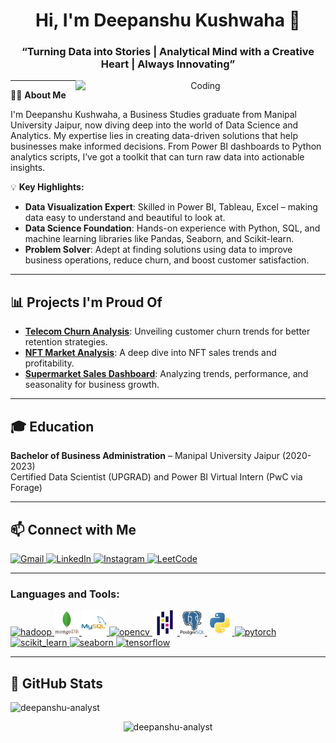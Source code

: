 <h1 align="center">Hi, I'm Deepanshu Kushwaha 👋</h1>
<h3 align="center">“Turning Data into Stories | Analytical Mind with a Creative Heart | Always Innovating”</h3>

<p align="center">
  <img align="right" alt="Coding" width="400" src="https://cdn.dribbble.com/users/1162077/screenshots/3848914/programmer.gif">
</p>


---

👨‍💻 **About Me**

I'm Deepanshu Kushwaha, a Business Studies graduate from Manipal University Jaipur, now diving deep into the world of Data Science and Analytics. My expertise lies in creating data-driven solutions that help businesses make informed decisions. From Power BI dashboards to Python analytics scripts, I’ve got a toolkit that can turn raw data into actionable insights.


💡 **Key Highlights:**
- **Data Visualization Expert**: Skilled in Power BI, Tableau, Excel – making data easy to understand and beautiful to look at.
- **Data Science Foundation**: Hands-on experience with Python, SQL, and machine learning libraries like Pandas, Seaborn, and Scikit-learn.
- **Problem Solver**: Adept at finding solutions using data to improve business operations, reduce churn, and boost customer satisfaction.

---

## 📊 Projects I'm Proud Of
- **[Telecom Churn Analysis](https://deepanshu-analyst.github.io/Telecom-Chrun-Analysis/)**: Unveiling customer churn trends for better retention strategies.
- **[NFT Market Analysis](https://deepanshu-analyst.github.io/NFT-Cryptopunk_Analysis/)**: A deep dive into NFT sales trends and profitability.
- **[Supermarket Sales Dashboard](https://deepanshu-analyst.github.io/power-BI-project/)**: Analyzing trends, performance, and seasonality for business growth.

---

## 🎓 Education
**Bachelor of Business Administration** – Manipal University Jaipur (2020-2023)  
Certified Data Scientist (UPGRAD) and Power BI Virtual Intern (PwC via Forage)

---

## 📫 Connect with Me

<p align="left">
  <a href="mailto:rachitkushwaha1090@gmail.com" target="_blank">
    <img src="https://static.vecteezy.com/system/resources/previews/020/964/377/original/gmail-mail-icon-for-web-design-free-png.png" alt="Gmail" height="40" width="40" />
  </a>
  <a href="https://www.linkedin.com/in/deepanshu-kushwaha/" target="_blank">
    <img src="https://raw.githubusercontent.com/rahuldkjain/github-profile-readme-generator/master/src/images/icons/Social/linked-in-alt.svg" alt="LinkedIn" height="40" width="40" />
  </a>
  <a href="https://instagram.com/rach_it_99" target="_blank">
    <img src="https://raw.githubusercontent.com/rahuldkjain/github-profile-readme-generator/master/src/images/icons/Social/instagram.svg" alt="Instagram" height="40" width="40" />
  </a>
  <a href="https://www.leetcode.com/rachit_99" target="_blank">
    <img src="https://raw.githubusercontent.com/rahuldkjain/github-profile-readme-generator/master/src/images/icons/Social/leet-code.svg" alt="LeetCode" height="40" width="40" />
  </a>
</p>

---

<h3 align="left">Languages and Tools:</h3>
<p align="left"> 
  <a href="https://hadoop.apache.org/" target="_blank" rel="noreferrer"> 
    <img src="https://www.vectorlogo.zone/logos/apache_hadoop/apache_hadoop-icon.svg" alt="hadoop" width="40" height="40"/> 
  </a> 
  <a href="https://www.mongodb.com/" target="_blank" rel="noreferrer"> 
    <img src="https://raw.githubusercontent.com/devicons/devicon/master/icons/mongodb/mongodb-original-wordmark.svg" alt="mongodb" width="40" height="40"/> 
  </a> 
  <a href="https://www.mysql.com/" target="_blank" rel="noreferrer"> 
    <img src="https://raw.githubusercontent.com/devicons/devicon/master/icons/mysql/mysql-original-wordmark.svg" alt="mysql" width="40" height="40"/> 
  </a> 
  <a href="https://opencv.org/" target="_blank" rel="noreferrer"> 
    <img src="https://www.vectorlogo.zone/logos/opencv/opencv-icon.svg" alt="opencv" width="40" height="40"/> 
  </a> 
  <a href="https://pandas.pydata.org/" target="_blank" rel="noreferrer"> 
    <img src="https://raw.githubusercontent.com/devicons/devicon/2ae2a900d2f041da66e950e4d48052658d850630/icons/pandas/pandas-original.svg" alt="pandas" width="40" height="40"/> 
  </a> 
  <a href="https://www.postgresql.org" target="_blank" rel="noreferrer"> 
    <img src="https://raw.githubusercontent.com/devicons/devicon/master/icons/postgresql/postgresql-original-wordmark.svg" alt="postgresql" width="40" height="40"/> 
  </a> 
  <a href="https://www.python.org" target="_blank" rel="noreferrer"> 
    <img src="https://raw.githubusercontent.com/devicons/devicon/master/icons/python/python-original.svg" alt="python" width="40" height="40"/> 
  </a> 
  <a href="https://pytorch.org/" target="_blank" rel="noreferrer"> 
    <img src="https://www.vectorlogo.zone/logos/pytorch/pytorch-icon.svg" alt="pytorch" width="40" height="40"/> 
  </a> 
  <a href="https://scikit-learn.org/" target="_blank" rel="noreferrer"> 
    <img src="https://upload.wikimedia.org/wikipedia/commons/0/05/Scikit_learn_logo_small.svg" alt="scikit_learn" width="40" height="40"/> 
  </a> 
  <a href="https://seaborn.pydata.org/" target="_blank" rel="noreferrer"> 
    <img src="https://seaborn.pydata.org/_images/logo-mark-lightbg.svg" alt="seaborn" width="40" height="40"/> 
  </a> 
  <a href="https://www.tensorflow.org" target="_blank" rel="noreferrer"> 
    <img src="https://www.vectorlogo.zone/logos/tensorflow/tensorflow-icon.svg" alt="tensorflow" width="40" height="40"/> 
  </a>
</p>

---

## 🌟 GitHub Stats
<p align="left">
  <img src="https://github-readme-stats.vercel.app/api/top-langs?username=deepanshu-analyst&show_icons=true&locale=en&layout=compact" alt="deepanshu-analyst" />
</p>

<p align="center">
  <img src="https://github-readme-stats.vercel.app/api?username=deepanshu-analyst&show_icons=true&locale=en" alt="deepanshu-analyst" />
</p>

